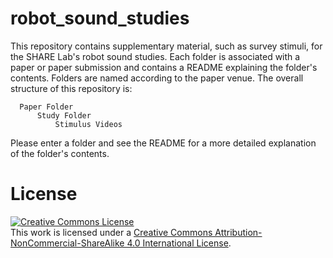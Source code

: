 # robot_sound_studies
This repository contains supplementary material, such as survey stimuli, for the SHARE Lab's robot sound studies. Each folder is associated with a paper or paper submission and contains a README explaining the folder's contents. Folders are named according to the paper venue. The overall structure of this repository is:

```
  Paper Folder
      Study Folder
          Stimulus Videos
```

Please enter a folder and see the README for a more detailed explanation of the folder's contents.

# License

<a rel="license" href="http://creativecommons.org/licenses/by-nc-sa/4.0/"><img alt="Creative Commons License" style="border-width:0" src="https://i.creativecommons.org/l/by-nc-sa/4.0/88x31.png" /></a><br />This work is licensed under a <a rel="license" href="http://creativecommons.org/licenses/by-nc-sa/4.0/">Creative Commons Attribution-NonCommercial-ShareAlike 4.0 International License</a>.
